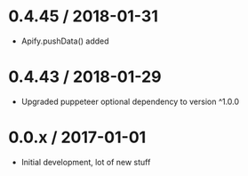 0.4.45 / 2018-01-31
===================
- Apify.pushData() added

0.4.43 / 2018-01-29
===================
- Upgraded puppeteer optional dependency to version ^1.0.0

0.0.x / 2017-01-01
==================
- Initial development, lot of new stuff
